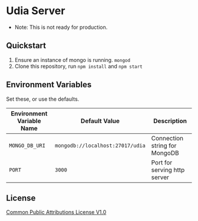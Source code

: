 # Udia Server

* Note: This is not ready for production.

## Quickstart

1. Ensure an instance of mongo is running. `mongod`
2. Clone this repository, run `npm install` and `npm start`

## Environment Variables

Set these, or use the defaults.

| Environment Variable Name | Default Value                    | Description                   |
|---------------------------|----------------------------------|-------------------------------|
| `MONGO_DB_URI`            | `mongodb://localhost:27017/udia` | Connection string for MongoDB |
| `PORT`                    | `3000`                           | Port for serving http server  |

## License

[Common Public Attributions License V1.0](LICENSE)

